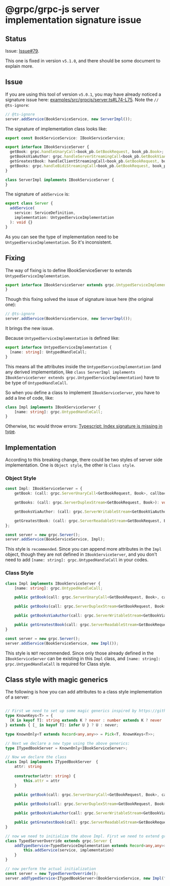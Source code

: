 # @grpc/grpc-js server implementation signature issue

## Status
Issue: [Issue#79](https://github.com/agreatfool/grpc_tools_node_protoc_ts/issues/79).

This one is fixed in version `v5.1.0`, and there should be some document to explain more.

## Issue
If you are using this tool of version `v5.0.1`, you may have already noticed a signature issue here: [examples/src/grpcjs/server.ts#L74-L75](https://github.com/agreatfool/grpc_tools_node_protoc_ts/blob/v5.0.1/examples/src/grpcjs/server.ts#L74-L75). Note the `// @ts-ignore`:

```typescript
// @ts-ignore
server.addService(BookServiceService, new ServerImpl());
```

The signature of implementation class looks like:

```typescript
export const BookServiceService: IBookServiceService;

export interface IBookServiceServer {
  getBook: grpc.handleUnaryCall<book_pb.GetBookRequest, book_pb.Book>;
  getBooksViaAuthor: grpc.handleServerStreamingCall<book_pb.GetBookViaAuthor, book_pb.Book>;
  getGreatestBook: handleClientStreamingCall<book_pb.GetBookRequest, book_pb.Book>;
  getBooks: grpc.handleBidiStreamingCall<book_pb.GetBookRequest, book_pb.Book>;
}

class ServerImpl implements IBookServiceServer {
}
```

The signature of `addService` is:

```typescript
export class Server {
  addService(
    service: ServiceDefinition,
    implementation: UntypedServiceImplementation
  ): void {}
}
```

As you can see the type of implementation need to be `UntypedServiceImplementation`. So it's inconsistent.

## Fixing
The way of fixing is to define IBookServiceServer to extends `UntypedServiceImplementation`.

```typescript
export interface IBookServiceServer extends grpc.UntypedServiceImplementation {
}
```

Though this fixing solved the issue of signature issue here (the original one):

```typescript
// @ts-ignore
server.addService(BookServiceService, new ServerImpl());
```

It brings the new issue. 

Because `UntypedServiceImplementation` is defined like:

```typescript
export interface UntypedServiceImplementation {
  [name: string]: UntypedHandleCall;
}
```

This means all the attributes inside the `UntypedServiceImplementation` (and any derived implementation, like `class ServerImpl implements IBookServiceServer extends grpc.UntypedServiceImplementation`) have to be type of `UntypedHandleCall`.

So when you define a class to implement `IBookServiceServer`, you have to add a line of code, like:

```typescript
class Impl implements IBookServiceServer {
    [name: string]: grpc.UntypedHandleCall;
}
```

Otherwise, tsc would throw errors: [Typescript: Index signature is missing in type](https://stackoverflow.com/questions/37006008/typescript-index-signature-is-missing-in-type).

## Implementation
According to this breaking change, there could be two styles of server side implementation. One is `Object style`, the other is `Class style`.

### Object Style

```typescript
const Impl: IBookServiceServer = {
    getBook: (call: grpc.ServerUnaryCall<GetBookRequest, Book>, callback: sendUnaryData<Book>): void => {},

    getBooks: (call: grpc.ServerDuplexStream<GetBookRequest, Book>): void => {},

    getBooksViaAuthor: (call: grpc.ServerWritableStream<GetBookViaAuthor, Book>): void => {},

    getGreatestBook: (call: grpc.ServerReadableStream<GetBookRequest, Book>, callback: sendUnaryData<Book>): void => {},
};

const server = new grpc.Server();
server.addService(BookServiceService, Impl);
```

This style is `recommended`. Since you can append more attributes in the `Impl` object, though they are not defined in `IBookServiceServer`, and you don't need to add `[name: string]: grpc.UntypedHandleCall` in your codes.

### Class Style

```typescript
class Impl implements IBookServiceServer {
    [name: string]: grpc.UntypedHandleCall;

    public getBook(call: grpc.ServerUnaryCall<GetBookRequest, Book>, callback: sendUnaryData<Book>): void {}

    public getBooks(call: grpc.ServerDuplexStream<GetBookRequest, Book>) {}

    public getBooksViaAuthor(call: grpc.ServerWritableStream<GetBookViaAuthor, Book>) {}

    public getGreatestBook(call: grpc.ServerReadableStream<GetBookRequest, Book>, callback: sendUnaryData<Book>) {}
}

const server = new grpc.Server();
server.addService(BookServiceService, new Impl());
```

This style is `NOT` recommended. Since only those already defined in the `IBookServiceServer` can be existing in this `Impl` class, and `[name: string]: grpc.UntypedHandleCall` is required for Class style.

## Class style with magic generics

The following is how you can add attributes to a class style implementation of a server:

```typescript

// First we need to set up some magic generics inspired by https://github.com/agreatfool/grpc_tools_node_protoc_ts/issues/79#issuecomment-770173789
type KnownKeys<T> = {
  [K in keyof T]: string extends K ? never : number extends K ? never : K
} extends { [_ in keyof T]: infer U } ? U : never;

type KnownOnly<T extends Record<any,any>> = Pick<T, KnownKeys<T>>;

// Next we declare a new type using the above generics:
type ITypedBookServer = KnownOnly<IBookServiceServer>;

// Now we declare the class
class Impl implements ITypedBookServer  {
    attr: string
    
    constructor(attr: string) {
        this.attr = attr
    }
    
    public getBook(call: grpc.ServerUnaryCall<GetBookRequest, Book>, callback: sendUnaryData<Book>): void {}

    public getBooks(call: grpc.ServerDuplexStream<GetBookRequest, Book>) {}

    public getBooksViaAuthor(call: grpc.ServerWritableStream<GetBookViaAuthor, Book>) {}

    public getGreatestBook(call: grpc.ServerReadableStream<GetBookRequest, Book>, callback: sendUnaryData<Book>) {}
}

// now we need to initialize the above Impl. First we need to extend grpc.Server
class TypedServerOverride extends grpc.Server {
    addTypedService<TypedServiceImplementation extends Record<any,any>>(service: ServiceDefinition, implementation: TypedServiceImplementation): void {
        this.addService(service, implementation)
    }
}

// now perform the actual initialization
const server = new TypedServerOverride();
server.addTypedService<ITypedBookServer>(BookServiceService, new Impl("hello world"));
```
